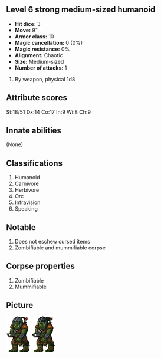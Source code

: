## Level 6 strong medium-sized humanoid

- **Hit dice:** 3
- **Move:** 9"
- **Armor class:** 10
- **Magic cancellation:** 0 (0%)
- **Magic resistance:** 0%
- **Alignment:** Chaotic
- **Size:** Medium-sized
- **Number of attacks:** 1
1. By weapon, physical 1d8

## Attribute scores

St:18/51 Dx:14 Co:17 In:9 Wi:8 Ch:9

## Innate abilities

(None)

## Classifications

1. Humanoid
2. Carnivore
3. Herbivore
4. Orc
5. Infravision
6. Speaking

## Notable

1. Does not eschew cursed items
2. Zombifiable and mummifiable corpse

## Corpse properties

1. Zombifiable
2. Mummifiable

## Picture

![Great orc](https://github.com/hyvanmielenpelit/GnollHackTileSet/blob/main/Monsters/great_orc/great_orc.png?raw=true) ![Great orc](https://github.com/hyvanmielenpelit/GnollHackTileSet/blob/main/Monsters/great_orc/great_orc_female.png?raw=true)
